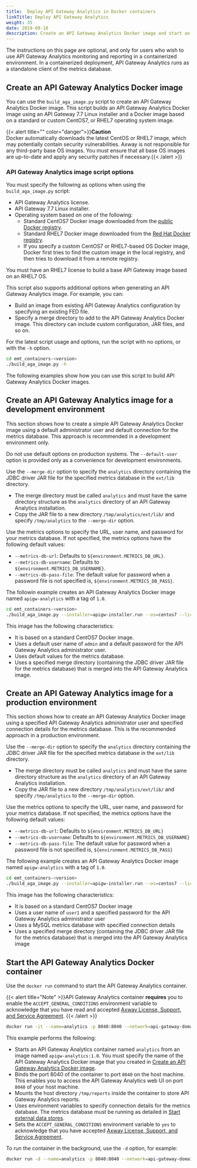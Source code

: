 ```yaml
---
title:  Deploy API Gateway Analytics in Docker containers 
linkTitle: Deploy API Gateway Analytics
weight: 35
date: 2019-09-18
description: Create an API Gateway Analytics Docker image and start an API Gateway Analytics Docker container.
---
```


The instructions on this page are optional, and only for users who wish to use API Gateway Analytics monitoring and reporting in a containerized environment. In a containerized deployment, API Gateway Analytics runs as a standalone client of the metrics database.

## Create an API Gateway Analytics Docker image

You can use the `build_aga_image.py` script to create an API Gateway Analytics Docker image. This script builds an API Gateway Analytics Docker image using an API Gateway 7.7 Linux installer and a Docker image based on a standard or custom CentOS7, or RHEL7 operating system image.

{{< alert title="" color="danger">}}**Caution**</br>
Docker automatically downloads the latest CentOS or RHEL7 image, which may potentially contain security vulnerabilities. Axway is not responsible for any third-party base OS images. You must ensure that all base OS images are up-to-date and apply any security patches if necessary.{{< /alert >}}

### API Gateway Analytics image script options

You must specify the following as options when using the `build_aga_image.py` script:

* API Gateway Analytics license.
* API Gateway 7.7 Linux installer.
* Operating system based on one of the following:
    * Standard CentOS7 Docker image downloaded from the [public Docker registry](https://store.docker.com/).
    * Standard RHEL7 Docker image downloaded from the [Red Hat Docker registry](https://access.redhat.com/containers).
    * If you specify a custom CentOS7 or RHEL7-based OS Docker image, Docker first tries to find the custom image in the local registry, and then tries to download it from a remote registry.

You must have an RHEL7 license to build a base API Gateway image based on an RHEL7 OS.

This script also supports additional options when generating an API Gateway Analytics image. For example, you can:

* Build an image from existing API Gateway Analytics configuration by specifying an existing FED file.
* Specify a merge directory to add to the API Gateway Analytics Docker image. This directory can include custom configuration, JAR files, and so on.

For the latest script usage and options, run the script with no options, or with the `-h` option.

```bash
cd emt_containers-<version>
./build_aga_image.py -h
```

The following examples show how you can use this script to build API Gateway Analytics Docker images.

## Create an API Gateway Analytics image for a development environment

This section shows how to create a simple API Gateway Analytics Docker image using a default administrator user and default connection for the metrics database. This approach is recommended in a development environment only.

Do not use default options on production systems. The `--default-user` option is provided only as a convenience for development environments.

Use the `--merge-dir` option to specify the `analytics` directory containing the JDBC driver JAR file for the specified metrics database in the `ext/lib` directory.

* The merge directory must be called `analytics` and must have the same directory structure as the `analytics` directory of an API Gateway Analytics installation.
* Copy the JAR file to a new directory `/tmp/analytics/ext/lib/` and specify `/tmp/analytics` to the `--merge-dir` option.

Use the metrics options to specify the URL, user name, and password for your metrics database. If not specified, the metrics options have the following default values:

* `--metrics-db-url`: Defaults to `${environment.METRICS_DB_URL}`.
* `--metrics-db-username`: Defaults to `${environment.METRICS_DB_USERNAME}`.
* `--metrics-db-pass-file`: The default value for password when a password file is not specified is, `${environment.METRICS_DB_PASS}`.

The followin example creates an API Gateway Analytics Docker image named `apigw-analytics` with a tag of `1.0`.

```bash
cd emt_containers-<version>
./build_aga_image.py --installer=apigw-installer.run --os=centos7 --license=/tmp/analytics_license.lic --default-user --merge-dir=/tmp/analytics --out-image=apigw-analytics:1.0
```

This image has the following characteristics:

* It is based on a standard CentOS7 Docker image.
* Uses a default user name of `admin` and a default password for the API Gateway Analytics administrator user.
* Uses default values for the metrics database.
* Uses a specified merge directory (containing the JDBC driver JAR file for the metrics database) that is merged into the API Gateway Analytics image.

## Create an API Gateway Analytics image for a production environment

This section shows how to create an API Gateway Analytics Docker image using a specified API Gateway Analytics administrator user and specified connection details for the metrics database. This is the recommended approach in a production environment.

Use the `--merge-dir` option to specify the `analytics` directory containing the JDBC driver JAR file for the specified metrics database in the `ext/lib` directory.

* The merge directory must be called `analytics` and must have the same directory structure as the `analytics` directory of an API Gateway Analytics installation.
* Copy the JAR file to a new directory `/tmp/analytics/ext/lib/` and specify `/tmp/analytics` to the `--merge-dir` option.

Use the metrics options to specify the URL, user name, and password for your metrics database. If not specified, the metrics options have the following default values:

* `--metrics-db-url`: Defaults to `${environment.METRICS_DB_URL}`
* `--metrics-db-username`: Defaults to `${environment.METRICS_DB_USERNAME}`
* `--metrics-db-pass-file`: The default value for password when a password file is not specified is, `${environment.METRICS_DB_PASS}`

The following example creates an API Gateway Analytics Docker image named `apigw-analytics` with a tag of `1.0`.

```bash
cd emt_containers-<version>
./build_aga_image.py --installer=apigw-installer.run --os=centos7 --license=/tmp/analytics_license.lic --analytics-username=user1 --analytics-pass-file=/tmp/pass.txt --metrics-db-url=jdbc:mysql://metricsdb:3306/metrics --metrics-db-username=db_user1 --metrics-db-pass-file=/tmp/dbpass.txt --merge-dir=/tmp/analytics --out-image=apigw-analytics:1.0
```

This image has the following characteristics:

* It is based on a standard CentOS7 Docker image
* Uses a user name of `user1` and a specified password for the API Gateway Analytics administrator user
* Uses a MySQL metrics database with specified connection details
* Uses a specified merge directory (containing the JDBC driver JAR file for the metrics database) that is merged into the API Gateway Analytics image

## Start the API Gateway Analytics Docker container

Use the `docker run` command to start the API Gateway Analytics container.

{{< alert title="Note" >}}API Gateway Analytics container **requires** you to enable the `ACCEPT_GENERAL_CONDITIONS` environment variable to acknowledge that you have read and accepted [Axway License, Support, and Service Agreement](https://cdn.axway.com/u/Axway_General_Conditions_version_april_2014_eng%20(France).pdf). {{< /alert >}}

```bash
docker run -it --name=analytics -p 8040:8040 --network=api-gateway-domain -v /tmp/reports:/tmp/reports -e ACCEPT_GENERAL_CONDITIONS=yes -e METRICS_DB_URL=jdbc:mysql://metricsdb:3306/metrics?useSSL=false -e METRICS_DB_USERNAME=db_user1 -e METRICS_DB_PASS=my_db_pwd apigw-analytics:1.0
```

This example performs the following:

* Starts an API Gateway Analytics container named `analytics` from an image named `apigw-analytics:1.0`. You must specify the name of the API Gateway Analytics Docker image that you created in [Create an API Gateway Analytics Docker image](#create-an-api-gateway-analytics-docker-image).
* Binds the port 8040 of the container to port `8040` on the host machine. This enables you to access the API Gateway Analytics web UI on port `8040` of your host machine.
* Mounts the host directory `/tmp/reports` inside the container to store API Gateway Analytics reports.
* Uses environment variables to specify connection details for the metrics database. The metrics database must be running as detailed in [Start external data stores](/docs/apim_installation/apigw_containers/deployment_flows/custom_image_deployment/docker_scripts_prereqs#start-external-data-stores).
* Sets the `ACCEPT_GENERAL_CONDITIONS` environment variable to `yes` to acknowledge that you have accepted [Axway License, Support, and Service Agreement](https://cdn.axway.com/u/Axway_General_Conditions_version_april_2014_eng%20(France).pdf).

To run the container in the background, use the `-d` option, for example:

```bash
docker run -d --name=analytics -p 8040:8040 --network=api-gateway-domain -v /tmp/reports:/tmp/reports -e ACCEPT_GENERAL_CONDITIONS=yes -e  METRICS_DB_URL=jdbc:mysql://metricsdb:3306/metrics?useSSL=false -e METRICS_DB_USERNAME=db_user1 -e METRICS_DB_PASS=my_db_pwd apigw-analytics:1.0
```
